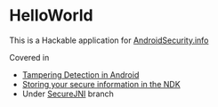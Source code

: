 # HelloWorld

This is a Hackable application for [AndroidSecurity.info](https://www.androidsecurity.info)

Covered in
 - [Tampering Detection in Android](https://www.androidsecurity.info/2016/12/07/tampering-detection-in-android/)
 - [Storing your secure information in the NDK](https://www.androidsecurity.info/2016/12/15/storing-your-secure-information-in-the-ndk/)
  - Under [SecureJNI](https://github.com/mplacona/HelloWorld/tree/SecureJNI) branch
